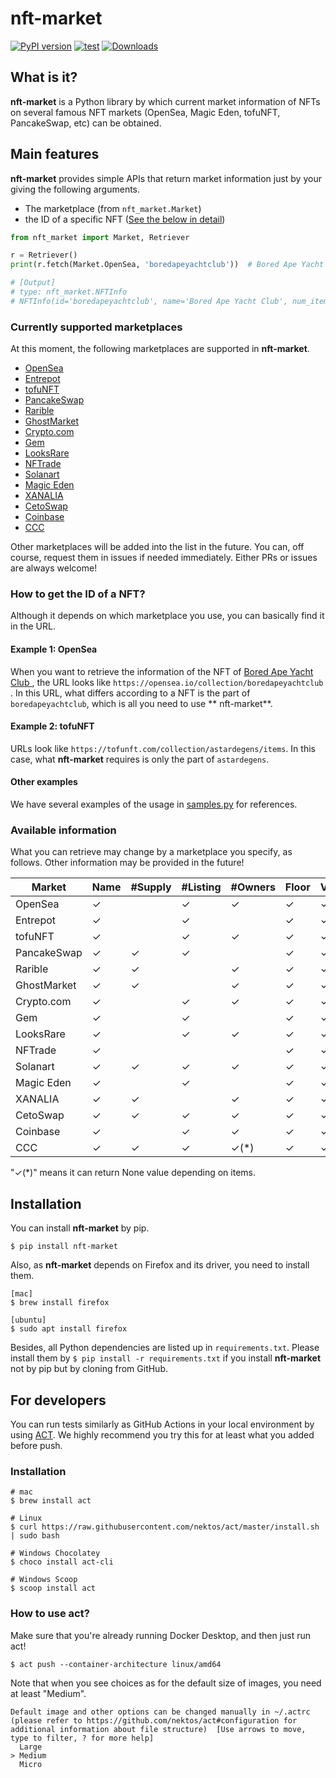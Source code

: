 # nft-market

[![PyPI version](https://badge.fury.io/py/nft-market.svg)](https://badge.fury.io/py/nft-market)
[![test](https://github.com/ukaznil/nft-market/actions/workflows/pytest.yml/badge.svg?branch=master)](https://github.com/ukaznil/nft-market/actions/workflows/pytest.yml)
[![Downloads](https://pepy.tech/badge/nft-market)](https://pepy.tech/project/nft-market)

## What is it?

**nft-market** is a Python library by which current market information of NFTs on several famous NFT markets (OpenSea,
Magic Eden, tofuNFT, PancakeSwap, etc) can be obtained.

## Main features

**nft-market** provides simple APIs that return market information just by your giving the following arguments.

- The marketplace (from `nft_market.Market`)
- the ID of a specific NFT ([See the below in detail](https://github.com/ukaznil/nft-market#how-to-get-the-id-of-a-nft))

```python
from nft_market import Market, Retriever

r = Retriever()
print(r.fetch(Market.OpenSea, 'boredapeyachtclub'))  # Bored Ape Yacht Club

# [Output]
# type: nft_market.NFTInfo
# NFTInfo(id='boredapeyachtclub', name='Bored Ape Yacht Club', num_items_all=None, num_listing=10000, num_owners=6400, floor=111.0, volume=487600.0)
```

### Currently supported marketplaces

At this moment, the following marketplaces are supported in **nft-market**.

- [OpenSea](https://opensea.io/)
- [Entrepot](https://entrepot.app/)
- [tofuNFT](https://tofunft.com/)
- [PancakeSwap](https://pancakeswap.finance/nfts/)
- [Rarible](https://rarible.com/)
- [GhostMarket](https://ghostmarket.io/)
- [Crypto.com](https://crypto.com/nft/)
- [Gem](https://www.gem.xyz/)
- [LooksRare](https://looksrare.org/)
- [NFTrade](https://nftrade.com/)
- [Solanart](https://solanart.io/)
- [Magic Eden](https://magiceden.io/)
- [XANALIA](https://www.xanalia.com/)
- [CetoSwap](https://7pnex-saaaa-aaaai-qbhwa-cai.raw.ic0.app/)
- [Coinbase](https://nft.coinbase.com/)
- [CCC](https://skeh5-daaaa-aaaai-aar4q-cai.raw.ic0.app/)

Other marketplaces will be added into the list in the future. You can, off course, request them in issues if needed
immediately. Either PRs or issues are always welcome!

### How to get the ID of a NFT?

Although it depends on which marketplace you use, you can basically find it in the URL.

#### Example 1: OpenSea

When you want to retrieve the information of the NFT of [Bored Ape Yacht Club
](https://opensea.io/collection/boredapeyachtclub), the URL looks like `https://opensea.io/collection/boredapeyachtclub`
. In this URL, what differs according to a NFT is the part of `boredapeyachtclub`, which is all you need to use **
nft-market**.

#### Example 2: tofuNFT

URLs look like `https://tofunft.com/collection/astardegens/items`. In this case, what **nft-market** requires is only
the part of `astardegens`.

#### Other examples

We have several examples of the usage in [samples.py](https://github.com/ukaznil/nft-market/blob/master/samples.py) for
references.

### Available information

What you can retrieve may change by a marketplace you specify, as follows.
Other information may be provided in the future!

| Market      | Name    | #Supply | #Listing | #Owners   | Floor   | Volume  |
|-------------|---------|---------|----------|-----------|---------|---------|
| OpenSea     | &check; |         | &check;  | &check;   | &check; | &check; |
| Entrepot    | &check; |         | &check;  |           | &check; | &check; |
| tofuNFT     | &check; |         | &check;  | &check;   | &check; | &check; |
| PancakeSwap | &check; | &check; | &check;  |           | &check; | &check; |
| Rarible     | &check; | &check; |          | &check;   | &check; | &check; |
| GhostMarket | &check; | &check; |          | &check;   | &check; | &check; |
| Crypto.com  | &check; |         | &check;  | &check;   | &check; | &check; |
| Gem         | &check; |         | &check;  |           | &check; | &check; |
| LooksRare   | &check; |         | &check;  | &check;   | &check; | &check; |
| NFTrade     | &check; |         |          |           | &check; | &check; |
| Solanart    | &check; | &check; | &check;  | &check;   | &check; | &check; |
| Magic Eden  | &check; |         | &check;  |           | &check; | &check; |
| XANALIA     | &check; | &check; |          | &check;   | &check; | &check; | 
| CetoSwap    | &check; | &check; | &check;  | &check;   | &check; | &check; | 
| Coinbase    | &check; |         | &check;  | &check;   | &check; | &check; |
| CCC         | &check; | &check; | &check;  | &check;(*) | &check; | &check; |

"&check;(*)" means it can return None value depending on items.

## Installation

You can install **nft-market** by pip.

```shell
$ pip install nft-market
```

Also, as **nft-market** depends on Firefox and its driver, you need to install them.

```shell
[mac]
$ brew install firefox

[ubuntu]
$ sudo apt install firefox
```

Besides, all Python dependencies are listed up in `requirements.txt`. Please install them
by `$ pip install -r requirements.txt` if you install **nft-market** not by pip but by cloning from GitHub.

## For developers

You can run tests similarly as GitHub Actions in your local environment by using [ACT](https://github.com/nektos/act).
We highly recommend you try this for at least what you added before push.

### Installation

```shell
# mac
$ brew install act

# Linux
$ curl https://raw.githubusercontent.com/nektos/act/master/install.sh | sudo bash

# Windows Chocolatey
$ choco install act-cli

# Windows Scoop
$ scoop install act
```

### How to use act?

Make sure that you're already running Docker Desktop, and then just run act!

```shell
$ act push --container-architecture linux/amd64
```

Note that when you see choices as for the default size of images, you need at least "Medium".

```shell
Default image and other options can be changed manually in ~/.actrc (please refer to https://github.com/nektos/act#configuration for additional information about file structure)  [Use arrows to move, type to filter, ? for more help]
  Large
> Medium
  Micro
```